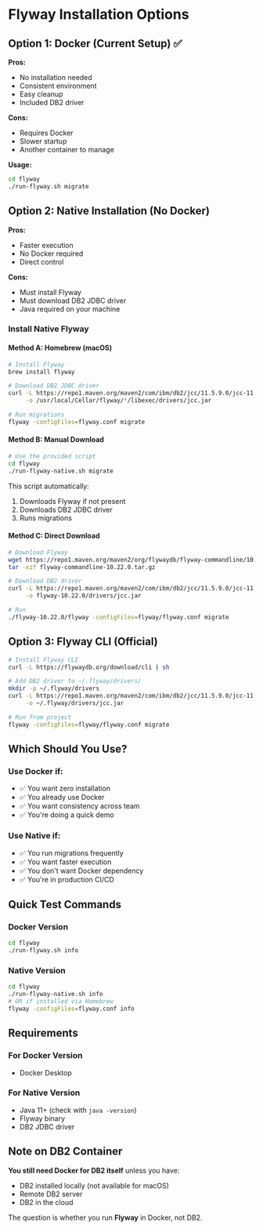 # Flyway Installation Options

## Option 1: Docker (Current Setup) ✅
**Pros:**
- No installation needed
- Consistent environment
- Easy cleanup
- Included DB2 driver

**Cons:**
- Requires Docker
- Slower startup
- Another container to manage

**Usage:**
```bash
cd flyway
./run-flyway.sh migrate
```

## Option 2: Native Installation (No Docker)
**Pros:**
- Faster execution
- No Docker required
- Direct control

**Cons:**
- Must install Flyway
- Must download DB2 JDBC driver
- Java required on your machine

### Install Native Flyway

#### Method A: Homebrew (macOS)
```bash
# Install Flyway
brew install flyway

# Download DB2 JDBC driver
curl -L https://repo1.maven.org/maven2/com/ibm/db2/jcc/11.5.9.0/jcc-11.5.9.0.jar \
     -o /usr/local/Cellar/flyway/*/libexec/drivers/jcc.jar

# Run migrations
flyway -configFiles=flyway.conf migrate
```

#### Method B: Manual Download
```bash
# Use the provided script
cd flyway
./run-flyway-native.sh migrate
```

This script automatically:
1. Downloads Flyway if not present
2. Downloads DB2 JDBC driver
3. Runs migrations

#### Method C: Direct Download
```bash
# Download Flyway
wget https://repo1.maven.org/maven2/org/flywaydb/flyway-commandline/10.22.0/flyway-commandline-10.22.0.tar.gz
tar -xzf flyway-commandline-10.22.0.tar.gz

# Download DB2 driver
curl -L https://repo1.maven.org/maven2/com/ibm/db2/jcc/11.5.9.0/jcc-11.5.9.0.jar \
     -o flyway-10.22.0/drivers/jcc.jar

# Run
./flyway-10.22.0/flyway -configFiles=flyway/flyway.conf migrate
```

## Option 3: Flyway CLI (Official)
```bash
# Install Flyway CLI
curl -L https://flywaydb.org/download/cli | sh

# Add DB2 driver to ~/.flyway/drivers/
mkdir -p ~/.flyway/drivers
curl -L https://repo1.maven.org/maven2/com/ibm/db2/jcc/11.5.9.0/jcc-11.5.9.0.jar \
     -o ~/.flyway/drivers/jcc.jar

# Run from project
flyway -configFiles=flyway/flyway.conf migrate
```

## Which Should You Use?

### Use Docker if:
- ✅ You want zero installation
- ✅ You already use Docker
- ✅ You want consistency across team
- ✅ You're doing a quick demo

### Use Native if:
- ✅ You run migrations frequently
- ✅ You want faster execution
- ✅ You don't want Docker dependency
- ✅ You're in production CI/CD

## Quick Test Commands

### Docker Version
```bash
cd flyway
./run-flyway.sh info
```

### Native Version
```bash
cd flyway
./run-flyway-native.sh info
# OR if installed via Homebrew
flyway -configFiles=flyway.conf info
```

## Requirements

### For Docker Version
- Docker Desktop

### For Native Version
- Java 11+ (check with `java -version`)
- Flyway binary
- DB2 JDBC driver

## Note on DB2 Container
**You still need Docker for DB2 itself** unless you have:
- DB2 installed locally (not available for macOS)
- Remote DB2 server
- DB2 in the cloud

The question is whether you run **Flyway** in Docker, not DB2.
